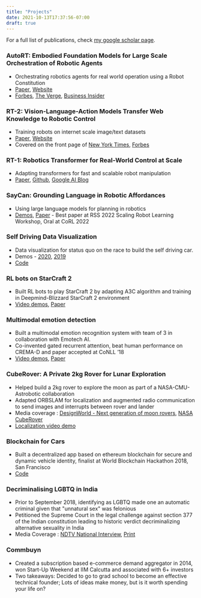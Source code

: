 ```yaml
---
title: "Projects"
date: 2021-10-13T17:37:56-07:00
draft: true
---
```

For a full list of publications, check [my google scholar page](https://scholar.google.com/citations?user=uemlfQYAAAAJ).

### AutoRT: Embodied Foundation Models for Large Scale Orchestration of Robotic Agents
- Orchestrating robotics agents for real world operation using a Robot Constitution
- [Paper](https://auto-rt.github.io/static/pdf/AutoRT.pdf), [Website](https://auto-rt.github.io/)
- [Forbes](https://www.forbes.com/sites/lesliekatz/2024/01/10/google-robot-constitution-inspired-by-asimov-declares-bots-cant-hurt-humans/), [The Verge](https://www.theverge.com/2024/1/4/24025535/google-ai-robot-constitution-autort-deepmind-three-laws), [Business Insider](https://www.businessinsider.com/google-deepmind-rules-ai-robots-safer-in-your-home-2024-1)

### RT-2: Vision-Language-Action Models Transfer Web Knowledge to Robotic Control
- Training robots on internet scale image/text datasets
- [Paper](https://arxiv.org/abs/2307.15818), [Website](https://robotics-transformer2.github.io/)
- Covered on the front page of [New York Times](https://static01.nyt.com/images/2023/07/29/nytfrontpage/scan.pdf), [Forbes](https://www.forbes.com/sites/janakirammsv/2023/07/31/googles-rt-2-ai-model-a-step-closer-to-robots-that-can-learn-like-humans/?sh=392b771465b9)

### RT-1: Robotics Transformer for Real-World Control at Scale
- Adapting transformers for fast and scalable robot manipulation
- [Paper](https://arxiv.org/abs/2212.06817), [Github](https://github.com/google-research/robotics_transformer), [Google AI Blog](https://ai.googleblog.com/2022/12/rt-1-robotics-transformer-for-real.html)

### SayCan: Grounding Language in Robotic Affordances
- Using large language models for planning in robotics
- [Demos](https://say-can.github.io/), [Paper](https://arxiv.org/abs/2204.01691) - Best paper at RSS 2022 Scaling Robot Learning Workshop, Oral at CoRL 2022


### Self Driving Data Visualization
- Data visualization for status quo on the race to build the self driving car.
- Demos - [2020](https://keerthanapg.com/stop-the-trolley/), [2019](https://keerthanapg.com/stop-the-trolley/2019/)
- [Code](https://github.com/keerthanpg/stop-the-trolley)


### RL bots on StarCraft 2
- Built RL bots to play StarCraft 2 by adapting A3C algorithm and training in Deepmind-Blizzard StarCraft 2 environment
- [Video demos](https://www.youtube.com/watch?v=K4iMO8jPtnc&list=PL4qVRWUWbgR7WxD6U86U79xMcuoxAl6hh), [Paper](https://arxiv.org/pdf/1807.08217.pdf)


### Multimodal emotion detection
- Built a multimodal emotion recognition system with team of 3 in collaboration with Emotech AI. 
- Co-invented gated recurrent attention, beat human performance on CREMA-D and paper accepted at CoNLL ’18 
- [Video demos](https://www.youtube.com/watch?v=Vxg4i80vxK0), [Paper](https://aclanthology.org/K18-1025.pdf)


### CubeRover: A Private 2kg Rover for Lunar Exploration 
- Helped build a 2kg rover to explore the moon as part of a NASA-CMU-Astrobotic collaboration
- Adapted ORBSLAM for localization and augmented radio communication to send images and interrupts between rover and lander
- Media coverage : [DesignWorld - Next generation of moon rovers](https://www.designworldonline.com/next-generation-of-moon-rovers/), [NASA CubeRover](https://www.nasa.gov/feature/commercial-cuberover-test-shows-how-nasa-investments-mature-space-tech)
- [Localization video demo](https://www.youtube.com/watch?v=je5EhpOrttc)


### Blockchain for Cars
- Built a decentralized app based on ethereum blockchain for secure and dynamic vehicle identity, finalist at World Blockchain Hackathon 2018, San Francisco
- [Code](https://github.com/keerthanpg/Hackathon_Vehicle_ID)


### Decriminalising LGBTQ in India
- Prior to September 2018, identifying as LGBTQ made one an automatic criminal given that "unnatural sex" was felonious
- Petitioned the Supreme Court in the legal challenge against section 377 of the Indian constitution leading to historic verdict decriminalizing alternative sexuality in India
- Media Coverage : [NDTV National Interview](https://www.youtube.com/watch?v=iq8T6rfEtCU), [Print](https://www.ndtv.com/india-news/iitians-go-to-top-court-demand-law-criminalising-gay-sex-be-scrapped-1851984)


### Commbuyn
- Created a subscription based e-commerce demand aggregator in 2014, won Start-Up Weekend at IIM Calcutta and associated with 6+ investors
- Two takeaways: Decided to go to grad school to become an effective technical founder; Lots of ideas make money, but is it worth spending your life on?
